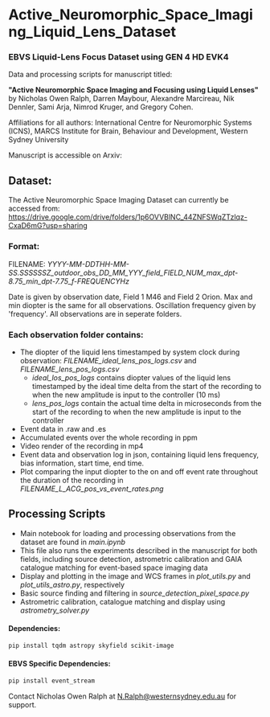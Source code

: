 # Active_Neuromorphic_Space_Imaging_Liquid_Lens_Dataset

### EBVS Liquid-Lens Focus Dataset using GEN 4 HD EVK4

Data and processing scripts for manuscript titled:

**"Active Neuromorphic Space Imaging and Focusing using Liquid Lenses"** 
by Nicholas Owen Ralph, Darren Maybour, Alexandre Marcireau, Nik Dennler, Sami Arja, Nimrod Kruger, and Gregory Cohen.

Affiliations for all authors: International Centre for Neuromorphic Systems (ICNS), MARCS Institute for Brain, Behaviour and Development, Western Sydney University

Manuscript is accessible on Arxiv: 

## Dataset:

The Active Neuromorphic Space Imaging Dataset can currently be accessed from: https://drive.google.com/drive/folders/1p6OVVBlNC_44ZNFSWqZTzlqz-CxaD6mG?usp=sharing

### Format:

FILENAME: *YYYY-MM-DDTHH-MM-SS.SSSSSSZ_outdoor_obs_DD_MM_YYY_field_FIELD_NUM_max_dpt-8.75_min_dpt-7.75_f-FREQUENCYHz*

Date is given by observation date, Field 1 M46 and Field 2 Orion. Max and min diopter is the same for all observations. Oscillation frequency given by 'frequency'. All observations are in seperate folders.

### Each observation folder contains:

- The diopter of the liquid lens timestamped by system clock during observation: *FILENAME_ideal_lens_pos_logs.csv* and *FILENAME_lens_pos_logs.csv* 
    - *ideal_los_pos_logs* contains diopter values of the liquid lens timestamped by the ideal time delta from the start of the recording to when the new amplitude is input to the controller (10 ms)
    - *lens_pos_logs* contain the actual time delta in microseconds from the start of the recording to when the new amplitude is input to the controller
- Event data in .raw and .es
- Accumulated events over the whole recording in ppm
- Video render of the recording in mp4
- Event data and observation log in json, containing liquid lens frequency, bias information, start time, end time.
- Plot comparing the input diopter to the on and off event rate throughout the duration of the recording in *FILENAME_L_ACG_pos_vs_event_rates.png*


## Processing Scripts

 - Main notebook for loading and processing observations from the dataset are found in *main.ipynb*
 - This file also runs the experiments described in the manuscript for both fields, including source detection, astrometric calibration and GAIA catalogue matching for event-based space imaging data
 - Display and plotting in the image and WCS frames in *plot_utils.py* and *plot_utils_astro.py*, respectively
 - Basic source finding and filtering in *source_detection_pixel_space.py* 
 - Astrometric calibration, catalogue matching and display using *astrometry_solver.py*  

#### Dependencies:
```sh
pip install tqdm astropy skyfield scikit-image
```

#### EBVS Specific Dependencies:
```sh
pip install event_stream
```


Contact Nicholas Owen Ralph at N.Ralph@westernsydney.edu.au for support. 
